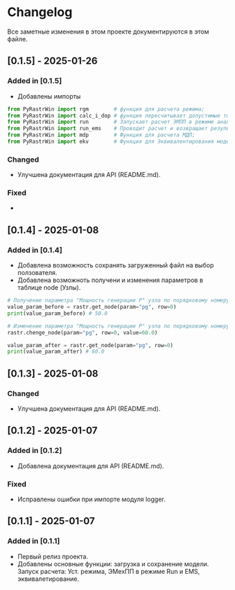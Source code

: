 # Changelog

Все заметные изменения в этом проекте документируются в этом файле.

## [0.1.5] - 2025-01-26

### Added in [0.1.5]

- Добавлены импорты

```python
from PyRastrWin import rgm        # функция для расчета режима;
from PyRastrWin import calc_i_dop # функция пересчитывает допустимые токи нагрузки (ТНВ) на основе температуры воздуха и процента перегрузки по току;
from PyRastrWin import run        # Запускает расчет ЭМПП в режиме аналогичном, используемому командой пользовательского интерфейса «Динамика».;
from PyRastrWin import run_ems    # Проводит расчет и возвращает результат расчета ЭМПП в EMS-режиме;
from PyRastrWin import mdp        # Функция для расчета МДП;
from PyRastrWin import ekv        # Функция для Эквивалентирования модели;
```

### Changed

- Улучшена документация для API (README.md).

### Fixed

- 

## [0.1.4] - 2025-01-08

### Added in [0.1.4]

- Добавлена возможность сохранять загруженный файл на выбор ползователя.
- Добавлена возможноть получени и изменения параметров в таблице node (Узлы).

```python
# Получение параметра "Мощность генерации P" узла по порядковому номеру
value_param_before = rastr.get_node(param="pg", row=0)
print(value_param_before) # 50.0

# Изменение параметра "Мощность генерации P" узла по порядковому номеру
rastr.chenge_node(param="pg", row=0, value=60.0)

value_param_after = rastr.get_node(param="pg", row=0)
print(value_param_after) # 60.0
```

## [0.1.3] - 2025-01-08

### Changed

- Улучшена документация для API (README.md).

## [0.1.2] - 2025-01-07

### Added in [0.1.2]

- Добавлена документация для API (README.md).

### Fixed

- Исправлены ошибки при импорте модуля logger.

## [0.1.1] - 2025-01-07

### Added in [0.1.1]

- Первый релиз проекта.
- Добавлены основные функции: загрузка и сохранение модели. Запуск расчета: Уст. режима, ЭМехПП в режиме Run и EMS, эквивалетирование.
